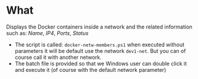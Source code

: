 # What

Displays the Docker containers inside a network and the related information such as: *Name*, *IP4*, *Ports*, *Status*

- The script is called: `docker-netw-members.ps1` when executed without parameters it will be default use the network `dev1-net`. But you can of course call it with another network.
- The batch  file is provided so that we Windows user can double click it and execute it (of course with the default network parameter)